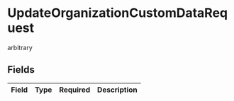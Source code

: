 # UpdateOrganizationCustomDataRequest

arbitrary


## Fields

| Field       | Type        | Required    | Description |
| ----------- | ----------- | ----------- | ----------- |